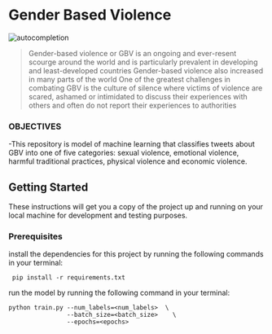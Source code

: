 # Gender Based Violence


![autocompletion](https://1.bp.blogspot.com/-pzMykkDC7wE/X8jNlkFPxNI/AAAAAAAAITo/2z7Uhj3jUCED973Q5gBAR7ADRPYpKY3QwCLcBGAsYHQ/s1200/3Dec_16Days-of-activism-fi-1.jpg)


>Gender-based violence or GBV is an ongoing and ever-resent scourge around the world and is particularly prevalent in developing and least-developed countries Gender-based violence also increased in many parts of the world One of the greatest challenges in combating GBV is the culture of silence where victims of violence are scared, ashamed or intimidated to discuss their 
>experiences with others and often do not report their experiences to authorities 

 
### OBJECTIVES

-This repository is model of machine learning that classifies tweets about GBV into one of five categories: sexual violence, emotional violence, harmful traditional practices, physical violence and economic violence.

## Getting Started

These instructions will get you a copy of the project up and running on your local machine for development and testing purposes. 

### Prerequisites

 
install the dependencies for this project by running the following commands in your terminal:

```
 pip install -r requirements.txt
```

run the model by running the following command in your terminal:

```
python train.py --num_labels=<num_labels>  \
                --batch_size=<batch_size>    \
                --epochs=<epochs> 
```

 